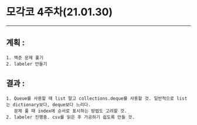 # 모각코 4주차(21.01.30)
***
## 계획 : 
    1. 백준 문제 풀기
    2. labeler 만들기
## 결과 :
    1. Queue를 사용할 때 list 말고 collections.deque를 사용할 것. 일반적으로 list는 dictionary보다, deque보다 느리다.
       문제 풀 때 index에 순서로 표시하는 방법도 고려할 것.
    2. labeler 진행중. csv를 읽은 후 가공하기 쉽도록 만들 것.
